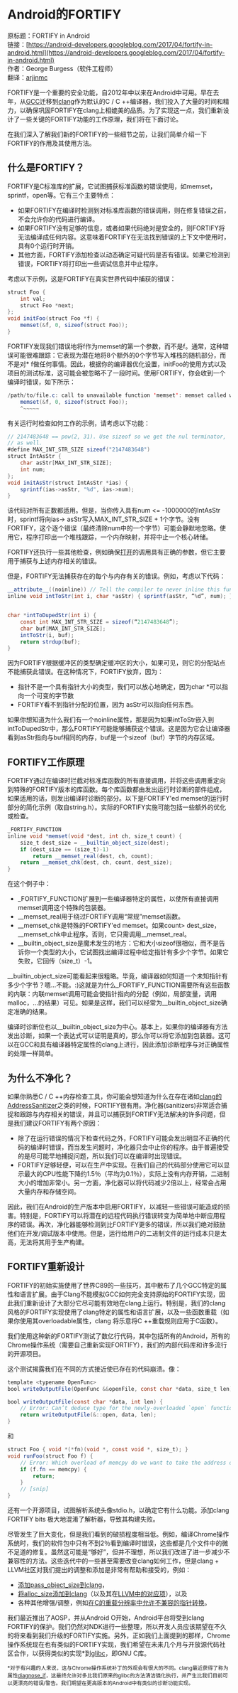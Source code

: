 # Android的FORTIFY

原标题：FORTIFY in Android  
链接：[https://android-developers.googleblog.com/2017/04/fortify-in-android.html](https://android-developers.googleblog.com/2017/04/fortify-in-android.html)  
作者：George Burgess（软件工程师）  
翻译：[arjinmc](https://github.com/arjinmc)  

FORTIFY是一个重要的安全功能，自2012年中以来在Android中可用。早在去年，从[GCC](https://gcc.gnu.org/)迁移到[clang](http://clang.llvm.org/)作为默认的C / C ++编译器，我们投入了大量的时间和精力，以确保巩固FORTIFY在clang上相媲美的品质。为了实现这一点，我们重新设计了一些关键的FORTIFY功能的工作原理，我们将在下面讨论。

在我们深入了解我们新的FORTIFY的一些细节之前，让我们简单介绍一下FORTIFY的作用及其使用方法。

## 什么是FORTIFY？

FORTIFY是C标准库的扩展，它试图捕获标准函数的错误使用，如memset，sprintf，open等。它有三个主要特点：

* 如果FORTIFY在编译时检测到对标准库函数的错误调用，则在修复错误之前，不会允许你的代码进行编译。
* 如果FORTIFY没有足够的信息，或者如果代码绝对是安全的，则FORTIFY将无法编译成任何内容。这意味着FORTIFY在无法找到错误的上下文中使用时，具有0个运行时开销。
* 其他方面，FORTIFY添加检查以动态确定可疑代码是否有错误。如果它检测到错误，FORTIFY将打印出一些调试信息并中止程序。

考虑以下示例，这是FORTIFY在真实世界代码中捕获的错误：
```java
struct Foo {
    int val;
    struct Foo *next;
};
void initFoo(struct Foo *f) {
    memset(&f, 0, sizeof(struct Foo));
}
```
    
FORTIFY发现我们错误地将f作为memset的第一个参数，而不是f。通常，这种错误可能很难跟踪：它表现为潜在地将8个额外的0个字节写入堆栈的随机部分，而不是对* f做任何事情。因此，根据你的编译器优化设置，initFoo的使用方式以及项目的测试标准，这可能会被忽略不了一段时间。使用FORTIFY，你会收到一个编译时错误，如下所示：

```java
/path/to/file.c: call to unavailable function 'memset': memset called with size bigger than buffer
    memset(&f, 0, sizeof(struct Foo));
    ^~~~~~
```

有关运行时检查如何工作的示例，请考虑以下功能：

```java
// 2147483648 == pow(2, 31). Use sizeof so we get the nul terminator,
// as well.
#define MAX_INT_STR_SIZE sizeof("2147483648")
struct IntAsStr {
    char asStr[MAX_INT_STR_SIZE];
    int num;
};
void initAsStr(struct IntAsStr *ias) {
    sprintf(ias->asStr, "%d", ias->num);
}
```
    
该代码对所有正数都适用。但是，当你传入具有num <= -1000000的IntAsStr时，sprintf将向ias-> asStr写入MAX_INT_STR_SIZE + 1个字节。没有FORTIFY，这个逐个错误（最终清除num中的一个字节）可能会静默地忽略。使用它，程序打印出一个堆栈跟踪，一个内存映射，并将中止一个核心转储。

FORTIFY还执行一些其他检查，例如确保[打开](http://man7.org/linux/man-pages/man2/open.2.html)的调用具有正确的参数，但它主要用于捕获与上述内存相关的错误。

但是，FORTIFY无法捕获存在的每个与内存有关的错误。例如，考虑以下代码：

```java
__attribute__((noinline)) // Tell the compiler to never inline this function.
inline void intToStr(int i, char *asStr) { sprintf(asStr, “%d”, num); }


char *intToDupedStr(int i) {
    const int MAX_INT_STR_SIZE = sizeof(“2147483648”);
    char buf[MAX_INT_STR_SIZE];
    intToStr(i, buf);
    return strdup(buf);
}
```

因为FORTIFY根据缓冲区的类型确定缓冲区的大小，如果可见，则它的分配站点不能捕获此错误。在这种情况下，FORTIFY放弃，因为：

* 指针不是一个具有指针大小的类型，我们可以放心地确定，因为char *可以指向一个可变的字节数
* FORTIFY看不到指针分配的位置，因为 asStr可以指向任何东西。

如果你想知道为什么我们有一个noinline属性，那是因为如果intToStr嵌入到intToDupedStr中，那么FORTIFY可能能够捕获这个错误。这是因为它会让编译器看到asStr指向与buf相同的内存，buf是一个sizeof（buf）字节的内存区域。

## FORTIFY工作原理

FORTIFY通过在编译时拦截对标准库函数的所有直接调用，并将这些调用重定向到特殊的FORTIFY版本的库函数。每个库函数都由发出运行时诊断的部件组成，如果适用的话，则发出编译时诊断的部分。以下是FORTIFY'ed memset的运行时部分的简化示例（取自string.h）。实际的FORTIFY实施可能包括一些额外的优化或检查。
```java
_FORTIFY_FUNCTION
inline void *memset(void *dest, int ch, size_t count) {
    size_t dest_size = __builtin_object_size(dest);
    if (dest_size == (size_t)-1)
        return __memset_real(dest, ch, count);
    return __memset_chk(dest, ch, count, dest_size);
}
```

在这个例子中：

* _FORTIFY_FUNCTION扩展到一些编译器特定的属性，以使所有直接调用memset调用这个特殊的包装器。
* __memset_real用于绕过FORTIFY调用“常规”memset函数。
* __memset_chk是特殊的FORTIFY'ed memset。如果count> dest_size，__memset_chk中止程序。否则，它只需调用__memset_real。
* __builtin_object_size是魔术发生的地方：它和大小sizeof很相似，而不是告诉你一个类型的大小，它试图找出编译过程中给定指针有多少个字节。如果它失败，它回传（size_t）-1。

__builtin_object_size可能看起来很粗略。毕竟，编译器如何知道一个未知指针有多少个字节？嗯...不能。:)这就是为什么_FORTIFY_FUNCTION需要所有这些函数的内联：内联memset调用可能会使指针指向的分配（例如，局部变量，调用malloc，...的结果）可见。如果是这样，我们可以经常为__builtin_object_size确定准确的结果。

编译时诊断位也以__builtin_object_size为中心。基本上，如果你的编译器有方法发出诊断，如果一个表达式可以证明是真的，那么你可以将它添加到包装器。这可以在GCC和具有编译器特定属性的clang上进行，因此添加诊断程序与对正确属性的处理一样简单。

## 为什么不净化？

如果你熟悉C / C ++内存检查工具，你可能会想知道为什么在存在诸如[clang的AddressSanitizer](https://clang.llvm.org/docs/AddressSanitizer.html)之类的时候，FORTIFY很有用。净化器(sanitizers)非常适合捕捉和跟踪与内存相关的错误，并且可以捕获到FORTIFY无法解决的许多问题，但是我们建议FORTIFY有两个原因：

* 除了在运行错误的情况下检查代码之外，FORTIFY可能会发出明显不正确的代码的编译时错误，而当发生问题时，净化器只会中止你的程序。由于普遍接受的是尽可能早地捕捉问题，所以我们可以在编译时出现错误。
* FORTIFY足够轻便，可以在生产中实现。在我们自己的代码部分使用它可以显示最大的CPU性能下降约1.5％（平均为0.1％），实际上没有内存开销，二进制大小的增加非常小。另一方面，净化器可以将代码减少2倍以上，经常会占用大量内存和存储空间。

因此，我们在Android的生产版本中启用FORTIFY，以减轻一些错误可能造成的损害。特别是，FORTIFY可以将潜在的远程代码执行错误转变为简单地中断应用程序的错误。再次，净化器能够检测到比FORTIFY更多的错误，所以我们绝对鼓励他们在开发/调试版本中使用。但是，运行给用户的二进制文件的运行成本只是太高，无法将其用于生产构建。

## FORTIFY重新设计

FORTIFY的初始实施使用了世界C89的一些技巧，其中散布了几个GCC特定的属性和语言扩展。由于Clang不能模拟GCC如何完全支持原始的FORTIFY实现，因此我们重新设计了大部分它尽可能有效地在clang上运行。特别是，我们的clang风格的FORTIFY实现使用了clang特定的属性和语言扩展，以及一些函数重载（如果你使用其overloadable属性，clang 将乐意将C ++重载规则应用于C函数）。

我们使用这种新的FORTIFY测试了数亿行代码，其中包括所有的Android，所有的Chrome操作系统（需要自己重新实现FORTIFY），我们的内部代码库和许多流行的开源项目。

这个测试揭露我们在不同的方式接近使已存在的代码崩溃。像：
```java
template <typename OpenFunc>
bool writeOutputFile(OpenFunc &&openFile, const char *data, size_t len) {}

bool writeOutputFile(const char *data, int len) {
    // Error: Can’t deduce type for the newly-overloaded `open` function.
    return writeOutputFile(&::open, data, len);
}
```

和

```java
struct Foo { void *(*fn)(void *, const void *, size_t); }
void runFoo(struct Foo f) {
    // Error: Which overload of memcpy do we want to take the address of?
    if (f.fn == memcpy) {
        return;
    }
    // [snip]
}
```

还有一个开源项目，试图解析系统头像stdio.h，以确定它有什么功能。添加clang FORTIFY bits 极大地混淆了解析器，导致其构建失败。

尽管发生了巨大变化，但是我们看到的破损程度相当低。例如，编译Chrome操作系统时，我们的软件包中只有不到2％看到编译时错误，这些都是几个文件中的微不足道的修复。虽然这可能是“够好”，但并不理想，所以我们改进了进一步减少不兼容性的方法。这些迭代中的一些甚至需要改变clang如何工作，但是clang + LLVM社区对我们提出的调整和添加是非常有帮助和接受的，例如：

* [添加pass_object_size到clang](http://llvm.org/viewvc/llvm-project?view=revision&revision=254554)，
* [将alloc_size添加到clang](http://llvm.org/viewvc/llvm-project?view=revision&revision=290149)（以及其在[LLVM中的对应项](http://llvm.org/viewvc/llvm-project?view=revision&revision=266032)），以及
* 各种其他增强/调整，例如[在C的重载分辨率中允许不兼容的指针转换](http://llvm.org/viewvc/llvm-project?view=revision&revision=280553)。

我们最近推出了AOSP，并从Android O开始，Android平台将受到clang FORTIFY的保护。我们仍然对NDK进行一些整理，所以开发人员应该期望在不久的将来看到我们升级的FORTIFY实施。另外，正如我们上面提到的那样，Chrome操作系统现在也有类似的FORTIFY实现，我们希望在未来几个月与开放源代码社区合作，以获得类似的实现*到[glibc](http://llvm.org/viewvc/llvm-project?view=revision&revision=280553)，即GNU C库。 

<small>*对于有兴趣的人来说，这与Chrome操作系统补丁的外观会有很大的不同。clang最近获得了称为属性[diagnose_if](https://clang.llvm.org/docs/AttributeReference.html#diagnose-if)，这最终允许对多比我们原来的glibc的方法清洁强化执行，并产生比我们目前可以更漂亮的错误/警告。我们期望在更高版本的Android中有类似的诊断功能实现。</small>


